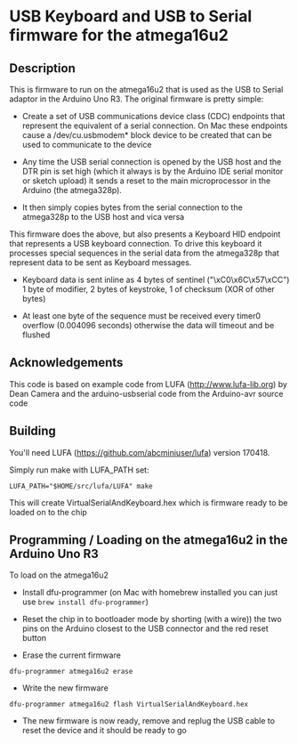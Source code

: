 # USB Keyboard and USB to Serial firmware for the atmega16u2

## Description

This is firmware to run on the atmega16u2 that is used as the USB to Serial 
adaptor in the Arduino Uno R3. The original firmware is pretty simple:

- Create a set of USB communications device class (CDC) endpoints that 
represent the equivalent of a serial connection. On Mac these endpoints 
cause a /dev/cu.usbmodem\* block device to be created that can be used 
to communicate to the device 
 
- Any time the USB serial connection is opened by the USB host and the 
DTR pin is set high (which it always is by the Arduino IDE serial monitor or 
sketch upload) it sends a reset to the main microprocessor in the 
Arduino (the atmega328p). 

- It then simply copies bytes from the serial connection to the atmega328p
to the USB host and vica versa

This firmware does the above, but also presents a Keyboard HID endpoint
that represents a USB keyboard connection. To drive this keyboard it 
processes special sequences in the serial data from the atmega328p that 
represent data to be sent as Keyboard messages. 

- Keyboard data is sent inline as 4 bytes of sentinel ("\xC0\x6C\x57\xCC")
1 byte of modifier, 2 bytes of keystroke, 1 of checksum (XOR of other bytes)

- At least one byte of the sequence must be received every timer0 overflow 
(0.004096 seconds) otherwise the data will timeout and be flushed 

## Acknowledgements 

This code is based on example code from LUFA (http://www.lufa-lib.org) by 
Dean Camera and the arduino-usbserial code from the Arduino-avr source code

## Building 

You'll need LUFA (https://github.com/abcminiuser/lufa) version 170418. 

Simply run make with LUFA_PATH set:

`LUFA_PATH="$HOME/src/lufa/LUFA" make`

This will create VirtualSerialAndKeyboard.hex which is firmware ready to 
be loaded on to the chip

## Programming / Loading on the atmega16u2 in the Arduino Uno R3

To load on the atmega16u2

- Install dfu-programmer (on Mac with homebrew installed you can just use
`brew install dfu-programmer`)

- Reset the chip in to bootloader mode by shorting (with a wire)) the two
pins on the Arduino closest to the USB connector and the red reset button

- Erase the current firmware

`dfu-programmer atmega16u2 erase`

- Write the new firmware

`dfu-programmer atmega16u2 flash VirtualSerialAndKeyboard.hex`

- The new firmware is now ready, remove and replug the USB cable to 
reset the device and it should be ready to go 
